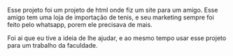 Esse projeto foi um projeto de html onde fiz um site para um amigo. Esse amigo tem uma loja de importação de tenis, e seu marketing sempre foi feito pelo whatsapp, porem ele precisava de mais.

Foi ai que eu tive a ideia de lhe ajudar, e ao mesmo tempo usar esse projeto para um trabalho da faculdade.
